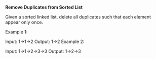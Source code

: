 **Remove Duplicates from Sorted List**

Given a sorted linked list, delete all duplicates such that each element appear only once.

Example 1:

Input: 1->1->2
Output: 1->2
Example 2:

Input: 1->1->2->3->3
Output: 1->2->3